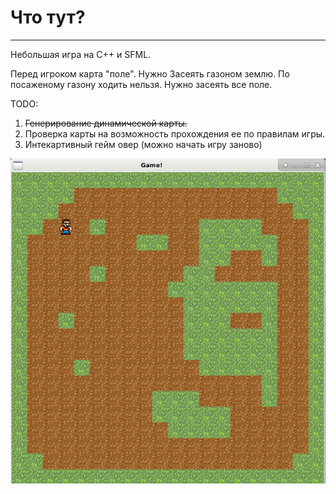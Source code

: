 # Что тут?
--------------

Небольшая игра на C++ и SFML.

Перед игроком карта "поле". Нужно Засеять газоном землю.
По посаженому газону ходить нельзя. Нужно засеять все поле.

TODO:
1) ~~Генерирование динамической карты.~~
2) Проверка карты на возможность прохождения ее по правилам игры.
3) Интекартивный гейм овер (можно начать игру заново)

![Скриншот](res/Screenshot.png)
